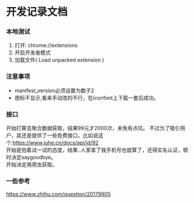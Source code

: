 # 开发记录文档

### 本地测试
1. 打开: chrome://extensions  
2. 开启开发者模式
3. 加载文件( Load unpacked extension )


### 注意事项
* manifest_version必须设置为数子2　
* 图标不显示,看来手动改的不行，在iconfont上下载一套后成功。


### 接口
开始打算去聚合数据获取，结果99元才2000次，未免有点坑。
不过为了吸引用户，其还是提供了一些免费接口，比如说这个:https://www.juhe.cn/docs/api/id/92  
开始是抱着试一试的态度，结果..人家拿了我手机号也就算了，还得实名认证，顿时决定saygoodbye。  
开始决定用爬虫获取。

### 一些参考
https://www.zhihu.com/question/20179805
